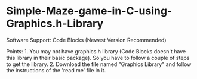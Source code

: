 # Simple-Maze-game-in-C-using-Graphics.h-Library

Software Support: Code Blocks (Newest Version Recommended)
                  
Points: 1. You may not have graphics.h library (Code Blocks doesn't have this library in their basic package). So you have to follow a                couple of steps to get the library. 
        2. Download the file named "Graphics Library" and follow the instructions of the 'read me' file in it. 

